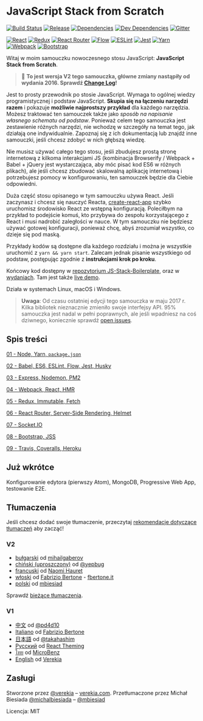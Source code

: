 # JavaScript Stack from Scratch

[![Build Status](https://travis-ci.org/verekia/js-stack-from-scratch.svg?branch=master)](https://travis-ci.org/verekia/js-stack-from-scratch)
[![Release](https://img.shields.io/github/release/verekia/js-stack-from-scratch.svg?style=flat-square)](https://github.com/verekia/js-stack-from-scratch/releases)
[![Dependencies](https://img.shields.io/david/verekia/js-stack-boilerplate.svg?style=flat-square)](https://david-dm.org/verekia/js-stack-boilerplate)
[![Dev Dependencies](https://img.shields.io/david/dev/verekia/js-stack-boilerplate.svg?style=flat-square)](https://david-dm.org/verekia/js-stack-boilerplate?type=dev)
[![Gitter](https://img.shields.io/gitter/room/js-stack-from-scratch/Lobby.svg?style=flat-square)](https://gitter.im/js-stack-from-scratch/)

[![React](/img/react-padded-90.png)](https://facebook.github.io/react/)
[![Redux](/img/redux-padded-90.png)](http://redux.js.org/)
[![React Router](/img/react-router-padded-90.png)](https://github.com/ReactTraining/react-router)
[![Flow](/img/flow-padded-90.png)](https://flowtype.org/)
[![ESLint](/img/eslint-padded-90.png)](http://eslint.org/)
[![Jest](/img/jest-padded-90.png)](https://facebook.github.io/jest/)
[![Yarn](/img/yarn-padded-90.png)](https://yarnpkg.com/)
[![Webpack](/img/webpack-padded-90.png)](https://webpack.github.io/)
[![Bootstrap](/img/bootstrap-padded-90.png)](http://getbootstrap.com/)

Witaj w moim samouczku nowoczesnego stosu JavaScript: **JavaScript Stack from Scratch**.

> 🎉 **To jest wersja V2 tego samouczka, główne zmiany nastąpiły od wydania 2016. Sprawdź [Change Log](/CHANGELOG.md)!**

Jest to prosty przewodnik po stosie JavaScript. Wymaga to ogólnej wiedzy programistycznej i podstaw JavaScript. **Skupia się na łączeniu narzędzi razem** i pokazuje **możliwie najprostszy przykład** dla każdego narzędzia. Możesz traktować ten samouczek także jako *sposób na napisanie własnego schematu od podstaw*. Ponieważ celem tego samouczka jest zestawienie różnych narzędzi, nie wchodzę w szczegóły na temat tego, jak działają one indywidualnie. Zapoznaj się z ich dokumentacją lub znajdź inne samouczki, jeśli chcesz zdobyć w nich głębszą wiedzę.

Nie musisz używać całego tego stosu, jeśli zbudujesz prostą stronę internetową z kilkoma interakcjami JS (kombinacja Browserify / Webpack + Babel + jQuery jest wystarczająca, aby móc pisać kod ES6 w różnych plikach), ale jeśli chcesz zbudować skalowalną aplikację internetową i potrzebujesz pomocy w konfigurowaniu, ten samouczek będzie dla Ciebie odpowiedni.

Duża część stosu opisanego w tym samouczku używa React. Jeśli zaczynasz i chcesz się nauczyć Reacta, [create-react-app](https://github.com/facebookincubator/create-react-app) szybko uruchomisz środowisko React ze wstępną konfiguracją. Poleciłbym na przykład to podejście komuś, kto przybywa do zespołu korzystającego z React i musi nadrobić zaległości w nauce. W tym samouczku nie będziesz używać gotowej konfiguracji, ponieważ chcę, abyś zrozumiał wszystko, co dzieje się pod maską.

Przykłady kodów są dostępne dla każdego rozdziału i można je wszystkie uruchomić z `yarn && yarn start`. Zalecam jednak pisanie wszystkiego od podstaw, postępując zgodnie z **instrukcjami krok po kroku**.

Końcowy kod dostępny w [repozytorium JS-Stack-Boilerplate](https://github.com/verekia/js-stack-boilerplate), oraz w [wydaniach](https://github.com/verekia/js-stack-from-scratch/releases). Tam jest także [live demo](https://js-stack.herokuapp.com/).

Działa w systemach Linux, macOS i Windows.

> **Uwaga**: Od czasu ostatniej edycji tego samouczka w maju 2017 r. Kilka bibliotek nieznacznie zmieniło swoje interfejsy API. 95% samouczka jest nadal w pełni poprawnych, ale jeśli wpadniesz na coś dziwnego, koniecznie sprawdź [open issues](https://github.com/verekia/js-stack-from-scratch/issues?q=is%3Aopen+is%3Aissue+label%3Abug).

## Spis treści

[01 - Node, Yarn, `package.json`](/tutorial/01-node-yarn-package-json.md#readme)

[02 - Babel, ES6, ESLint, Flow, Jest, Husky](/tutorial/02-babel-es6-eslint-flow-jest-husky.md#readme)

[03 - Express, Nodemon, PM2](/tutorial/03-express-nodemon-pm2.md#readme)

[04 - Webpack, React, HMR](/tutorial/04-webpack-react-hmr.md#readme)

[05 - Redux, Immutable, Fetch](/tutorial/05-redux-immutable-fetch.md#readme)

[06 - React Router, Server-Side Rendering, Helmet](/tutorial/06-react-router-ssr-helmet.md#readme)

[07 - Socket.IO](/tutorial/07-socket-io.md#readme)

[08 - Bootstrap, JSS](/tutorial/08-bootstrap-jss.md#readme)

[09 - Travis, Coveralls, Heroku](/tutorial/09-travis-coveralls-heroku.md#readme)

## Już wkrótce

Konfigurowanie edytora (pierwszy Atom), MongoDB, Progressive Web App, testowanie E2E.

## Tłumaczenia

Jeśli chcesz dodać swoje tłumaczenie, przeczytaj [rekomendacje dotyczące tłumaczeń](/how-to-translate.md) aby zacząć!

### V2

- [bułgarski](https://github.com/mihailgaberov/js-stack-from-scratch) od [mihailgaberov](http://github.com/mihailgaberov)
- [chiński (uproszczony)](https://github.com/yepbug/js-stack-from-scratch/) od [@yepbug](https://github.com/yepbug)
- [francuski](https://github.com/naomihauret/js-stack-from-scratch/) od [Naomi Hauret](https://twitter.com/naomihauret)
- [włoski](https://github.com/fbertone/guida-javascript-moderno) od [Fabrizio Bertone](https://github.com/fbertone) - [fbertone.it](http://fbertone.it)
- [polski](https://github.com/mbiesiad/js-stack-from-scratch) od [mbiesiad](https://github.com/mbiesiad)

Sprawdź [bieżące tłumaczenia](https://github.com/verekia/js-stack-from-scratch/issues/147).

### V1

- [中文](https://github.com/pd4d10/js-stack-from-scratch) od [@pd4d10](http://github.com/pd4d10)
- [Italiano](https://github.com/fbertone/js-stack-from-scratch) od [Fabrizio Bertone](https://github.com/fbertone)
- [日本語](https://github.com/takahashim/js-stack-from-scratch) od [@takahashim](https://github.com/takahashim)
- [Русский](https://github.com/UsulPro/js-stack-from-scratch) od [React Theming](https://github.com/sm-react/react-theming)
- [ไทย](https://github.com/MicroBenz/js-stack-from-scratch) od [MicroBenz](https://github.com/MicroBenz)
- [English](https://github.com/verekia/js-stack-from-scratch) od [Verekia](https://github.com/verekia)

## Zasługi

Stworzone przez [@verekia](https://twitter.com/verekia) – [verekia.com](http://verekia.com/). Przetłumaczone przez Michał Biesiada [@michalbiesiada](https://twitter.com/michalbiesiada) – [@mbiesiad](https://github.com/mbiesiad)

Licencja: MIT
